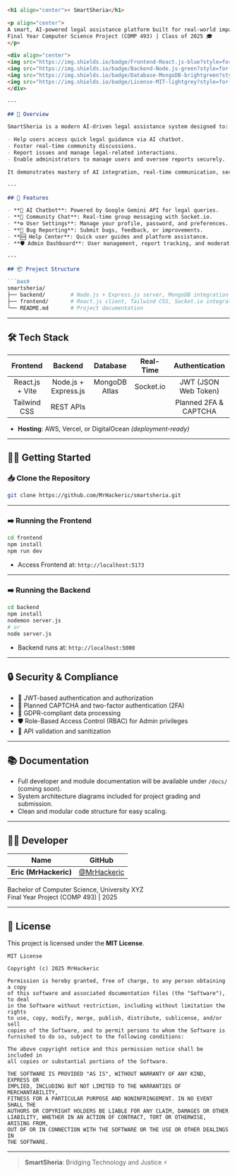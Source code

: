 ```markdown
<h1 align="center">⚡ SmartSheria</h1>

<p align="center">
A smart, AI-powered legal assistance platform built for real-world impact.  
Final Year Computer Science Project (COMP 493) | Class of 2025 🎓
</p>

<div align="center">
<img src="https://img.shields.io/badge/Frontend-React.js-blue?style=for-the-badge" />
<img src="https://img.shields.io/badge/Backend-Node.js-green?style=for-the-badge" />
<img src="https://img.shields.io/badge/Database-MongoDB-brightgreen?style=for-the-badge" />
<img src="https://img.shields.io/badge/License-MIT-lightgrey?style=for-the-badge" />
</div>

---

## 🧠 Overview

SmartSheria is a modern AI-driven legal assistance system designed to:

- Help users access quick legal guidance via AI chatbot.
- Foster real-time community discussions.
- Report issues and manage legal-related interactions.
- Enable administrators to manage users and oversee reports securely.

It demonstrates mastery of AI integration, real-time communication, secure authentication, and scalable cloud technologies.

---

## 🚀 Features

- **🧠 AI Chatbot**: Powered by Google Gemini API for legal queries.
- **💬 Community Chat**: Real-time group messaging with Socket.io.
- **⚙️ User Settings**: Manage your profile, password, and preferences.
- **🐛 Bug Reporting**: Submit bugs, feedback, or improvements.
- **🆘 Help Center**: Quick user guides and platform assistance.
- **🛡️ Admin Dashboard**: User management, report tracking, and moderation.

---

## 📦 Project Structure

```bash
smartsheria/
├── backend/        # Node.js + Express.js server, MongoDB integration
├── frontend/       # React.js client, Tailwind CSS, Socket.io integration
└── README.md       # Project documentation
```

---

## 🛠️ Tech Stack

| Frontend | Backend | Database | Real-Time | Authentication |
|:--------:|:-------:|:--------:|:---------:|:---------------:|
| React.js + Vite | Node.js + Express.js | MongoDB Atlas | Socket.io | JWT (JSON Web Token) |
| Tailwind CSS | REST APIs |  |  | Planned 2FA & CAPTCHA |

- **Hosting**: AWS, Vercel, or DigitalOcean *(deployment-ready)*

---

## 🏃‍♂️ Getting Started

### 📥 Clone the Repository

```bash
git clone https://github.com/MrHackeric/smartsheria.git
```

---

### ➡️ Running the Frontend

```bash
cd frontend
npm install
npm run dev
```

- Access Frontend at: `http://localhost:5173`

---

### ➡️ Running the Backend

```bash
cd backend
npm install
nodemon server.js
# or
node server.js
```

- Backend runs at: `http://localhost:5000`

---

## 🔒 Security & Compliance

- 🔐 JWT-based authentication and authorization
- 🔐 Planned CAPTCHA and two-factor authentication (2FA)
- 📜 GDPR-compliant data processing
- 🛡️ Role-Based Access Control (RBAC) for Admin privileges
- 📶 API validation and sanitization

---

## 📚 Documentation

- Full developer and module documentation will be available under `/docs/` (coming soon).
- System architecture diagrams included for project grading and submission.
- Clean and modular code structure for easy scaling.

---

## 👨‍💻 Developer

| Name  | GitHub |
|:-----:|:------:|
| **Eric (MrHackeric)** | [@MrHackeric](https://github.com/MrHackeric) |

Bachelor of Computer Science, University XYZ  
Final Year Project (COMP 493) | 2025

---

## 📜 License

This project is licensed under the **MIT License**.

```
MIT License

Copyright (c) 2025 MrHackeric

Permission is hereby granted, free of charge, to any person obtaining a copy
of this software and associated documentation files (the "Software"), to deal
in the Software without restriction, including without limitation the rights  
to use, copy, modify, merge, publish, distribute, sublicense, and/or sell  
copies of the Software, and to permit persons to whom the Software is  
furnished to do so, subject to the following conditions:

The above copyright notice and this permission notice shall be included in  
all copies or substantial portions of the Software.

THE SOFTWARE IS PROVIDED "AS IS", WITHOUT WARRANTY OF ANY KIND, EXPRESS OR  
IMPLIED, INCLUDING BUT NOT LIMITED TO THE WARRANTIES OF MERCHANTABILITY,  
FITNESS FOR A PARTICULAR PURPOSE AND NONINFRINGEMENT. IN NO EVENT SHALL THE  
AUTHORS OR COPYRIGHT HOLDERS BE LIABLE FOR ANY CLAIM, DAMAGES OR OTHER  
LIABILITY, WHETHER IN AN ACTION OF CONTRACT, TORT OR OTHERWISE, ARISING FROM,  
OUT OF OR IN CONNECTION WITH THE SOFTWARE OR THE USE OR OTHER DEALINGS IN  
THE SOFTWARE.
```

---

> **SmartSheria**: Bridging Technology and Justice ⚡
```